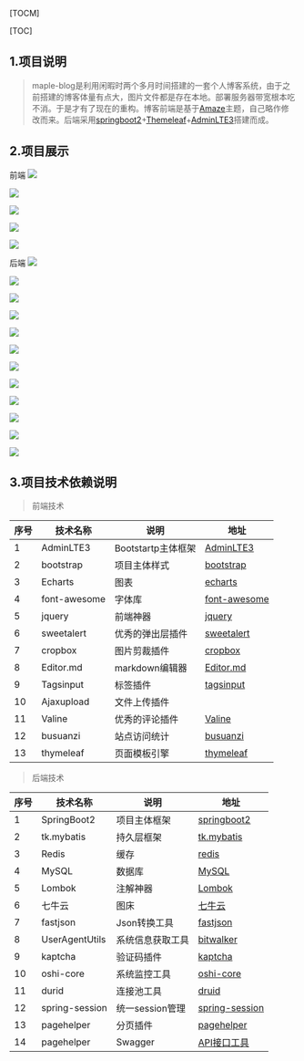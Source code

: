 [TOCM]

[TOC]
## 1.项目说明
>maple-blog是利用闲暇时两个多月时间搭建的一套个人博客系统，由于之前搭建的博客体量有点大，图片文件都是存在本地。部署服务器带宽根本吃不消。于是才有了现在的重构。博客前端是基于[Amaze](https://github.com/spiritree/typecho-theme-amaze "Amaze")主题，自己略作修改而来。后端采用[springboot2](https://spring.io/projects/spring-boot/ "springboot2")+[Themeleaf](https://www.thymeleaf.org/)+[AdminLTE3](https://adminlte.io/themes/dev/AdminLTE/index.html "AdminLTE3")搭建而成。

## 2.项目展示
前端
![](https://qny.maplefix.top/index-20191209063343.png)


![](https://qny.maplefix.top/archives-20191211105351.png)


![](https://qny.maplefix.top/links-20191211105422.png)


![](https://qny.maplefix.top/about-20191211105453.png)


![](https://qny.maplefix.top/reading-20191211105523.png)


后端
![](https://qny.maplefix.top/首页-20190925102328.png)


![](https://qny.maplefix.top/发布博客-20190925102413.png)


![](https://qny.maplefix.top/博客管理-20190925103056.png)


![](https://qny.maplefix.top/分类管理-20190925103109.png)


![](https://qny.maplefix.top/标签管理-20190925103120.png)


![](https://qny.maplefix.top/友链管理-20190925103131.png)


![](https://qny.maplefix.top/登录日志-20190925103213.png)


![](https://qny.maplefix.top/访问日志-20190925103223.png)


![](https://qny.maplefix.top/操作日志-20190925103231.png)


![](https://qny.maplefix.top/服务器监控-20190925103241.png)


![](https://qny.maplefix.top/字典配置-20190925103258.png)


![](https://qny.maplefix.top/个人信息-20190925103307.png)



## 3.项目技术依赖说明
>前端技术

| 序号  | 技术名称  | 说明  | 地址  |
| ------------ | ------------ | ------------ | ------------ |
| 1  | AdminLTE3  | Bootstartp主体框架  |  [AdminLTE3](https://adminlte.io/themes/dev/AdminLTE/index.html "AdminLTE3") |
| 2  |  bootstrap | 项目主体样式  | [bootstrap](https://www.bootcss.com/ "bootstrap")  |
| 3  | Echarts  | 图表  | [echarts](https://www.echartsjs.com/zh/index.html "echarts")  |
| 4  | font-awesome  | 字体库  | [font-awesome](http://fontawesome.dashgame.com/ "font-awesome")  |
| 5  | jquery  |  前端神器 |  [jquery](https://jquery.com/ "jquery") |
| 6  | sweetalert  |  优秀的弹出层插件 |  [sweetalert](https://sweetalert.js.org/ "sweetalert") |
| 7  | cropbox  | 图片剪裁插件  |  [cropbox](https://github.com/hongkhanh/cropbox "cropbox") |
| 8  | Editor.md  | markdown编辑器  |  [Editor.md](https://pandao.github.io/editor.md/examples/ "Editor.md") |
| 9  | Tagsinput  | 标签插件  | [tagsinput](http://bootstrap-tagsinput.github.io/bootstrap-tagsinput/examples/ "tagsinput")  |
| 10 | Ajaxupload  | 文件上传插件  |   |
| 11 | Valine  |  优秀的评论插件 | [Valine](https://valine.js.org "Valine")  |
| 12 | busuanzi  | 站点访问统计  | [busuanzi](http://busuanzi.ibruce.info/ "busuanzi")  |
| 13 | thymeleaf  | 页面模板引擎  | [thymeleaf](https://www.thymeleaf.org/ "thymeleaf") |

>后端技术

| 序号  | 技术名称  | 说明  | 地址  |
| ------------ | ------------ | ------------ | ------------ |
| 1 | SpringBoot2  | 项目主体框架  | [springboot2](https://spring.io/projects/spring-boot/ "springboot2")  |
| 2 | tk.mybatis  |  持久层框架 | [tk.mybatis](https://mapperhelper.github.io/docs/ "tk.mybatis")  |
| 3 | Redis  |  缓存 |  [redis](https://redis.io/ "redis") |
| 4 | MySQL  |  数据库 | [MySQL](https://www.mysql.com/ "MySQL")  |
| 5 | Lombok  | 注解神器  |  [Lombok](https://projectlombok.org/ "Lombok") |
| 6 | 七牛云  | 图床  | [七牛云](https://www.qiniu.com/ "七牛云")  |
| 7 |  fastjson |  Json转换工具 | [fastjson](https://github.com/alibaba/fastjson "fastjson")  |
| 8 |  UserAgentUtils | 系统信息获取工具  | [bitwalker](https://www.bitwalker.eu/software/user-agent-utils "bitwalker")  |
| 9 |  kaptcha | 验证码插件  | [kaptcha](http://code.google.com/p/kaptcha/ "kaptcha")  |
| 10 |  oshi-core | 系统监控工具  | [oshi-core](https://github.com/oshi/oshi "oshi-core")  |
| 11 |  durid |  连接池工具 | [druid](https://druid.apache.org/ "druid")  |
| 12 |  spring-session | 统一session管理  |  [spring-session](https://spring.io/projects/spring-session "spring-session") |
| 13 |  pagehelper | 分页插件  |  [pagehelper](https://pagehelper.github.io/ "pagehelper") |
| 14 |  pagehelper | Swagger  |  [API接口工具](https://swagger.io/ "API接口工具") |
